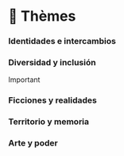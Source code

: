 # 📂 Thèmes

### Identidades e intercambios

### Diversidad y inclusión
> [!IMPORTANT] 

### Ficciones y realidades

### Territorio y memoria

### Arte y poder

